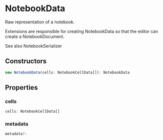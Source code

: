 # NotebookData

Raw representation of a notebook.

Extensions are responsible for creating NotebookData so that the editor can create a NotebookDocument.

See also NotebookSerializer

## Constructors

```typescript
new NotebookData(cells: NotebookCellData[]): NotebookData
```

## Properties

### cells

```typescript
cells: NotebookCellData[]
```

### metadata

```typescript
metadata?:
```

